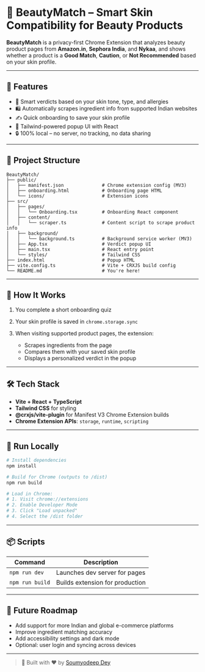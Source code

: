 # 💄 BeautyMatch – Smart Skin Compatibility for Beauty Products

**BeautyMatch** is a privacy-first Chrome Extension that analyzes beauty product pages from **Amazon.in**, **Sephora India**, and **Nykaa**, and shows whether a product is a **Good Match**, **Caution**, or **Not Recommended** based on your skin profile.

---

## 🚀 Features

* 🧠 Smart verdicts based on your skin tone, type, and allergies
* 🛍️ Automatically scrapes ingredient info from supported Indian websites
* ✍️ Quick onboarding to save your skin profile
* 🎨 Tailwind-powered popup UI with React
* 🔒 100% local – no server, no tracking, no data sharing

---

## 📁 Project Structure

```
BeautyMatch/
├── public/
│   ├── manifest.json              # Chrome extension config (MV3)
│   ├── onboarding.html            # Onboarding page HTML
│   └── icons/                     # Extension icons
├── src/
│   ├── pages/
│   │   └── Onboarding.tsx         # Onboarding React component
│   ├── content/
│   │   └── scraper.ts             # Content script to scrape product info
│   ├── background/
│   │   └── background.ts          # Background service worker (MV3)
│   ├── App.tsx                    # Verdict popup UI
│   ├── main.tsx                   # React entry point
│   └── styles/                    # Tailwind CSS
├── index.html                     # Popup HTML
├── vite.config.ts                 # Vite + CRXJS build config
└── README.md                      # You're here!
```

---

## 🧠 How It Works

1. You complete a short onboarding quiz
2. Your skin profile is saved in `chrome.storage.sync`
3. When visiting supported product pages, the extension:

   * Scrapes ingredients from the page
   * Compares them with your saved skin profile
   * Displays a personalized verdict in the popup

---

## 🛠 Tech Stack

* **Vite + React + TypeScript**
* **Tailwind CSS** for styling
* **@crxjs/vite-plugin** for Manifest V3 Chrome Extension builds
* **Chrome Extension APIs**: `storage`, `runtime`, `scripting`

---

## 🧪 Run Locally

```bash
# Install dependencies
npm install

# Build for Chrome (outputs to /dist)
npm run build

# Load in Chrome:
# 1. Visit chrome://extensions
# 2. Enable Developer Mode
# 3. Click "Load unpacked"
# 4. Select the /dist folder
```

---

## 📦 Scripts

| Command         | Description                     |
| --------------- | ------------------------------- |
| `npm run dev`   | Launches dev server for pages   |
| `npm run build` | Builds extension for production |

---

## 🌱 Future Roadmap

* Add support for more Indian and global e-commerce platforms
* Improve ingredient matching accuracy
* Add accessibility settings and dark mode
* Optional: user login and syncing across devices

---

> 🚀 Built with ❤️ by [Soumyodeep Dey](https://soumyodeep-dey.vercel.app/)
